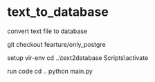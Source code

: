 # text_to_database
convert text file to database 

git checkout fearture/only_postgre

setup vir-env
cd ..\text2database
Scripts\activate

run code
cd ..
python main.py
